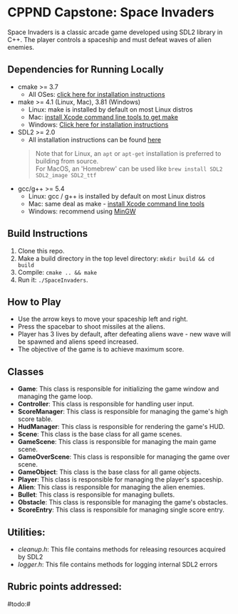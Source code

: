 # CPPND Capstone: Space Invaders
Space Invaders is a classic arcade game developed using SDL2 library in C++. The player controls a spaceship and must defeat waves of alien enemies. 

## Dependencies for Running Locally
* cmake >= 3.7
    * All OSes: [click here for installation instructions](https://cmake.org/install/)
* make >= 4.1 (Linux, Mac), 3.81 (Windows)
    * Linux: make is installed by default on most Linux distros
    * Mac: [install Xcode command line tools to get make](https://developer.apple.com/xcode/features/)
    * Windows: [Click here for installation instructions](http://gnuwin32.sourceforge.net/packages/make.htm)
* SDL2 >= 2.0
  * All installation instructions can be found [here](https://wiki.libsdl.org/Installation)
  >Note that for Linux, an `apt` or `apt-get` installation is preferred to building from source. <br>
  >For MacOS, an 'Homebrew' can be used like `brew install SDL2 SDL2_image SDL2_ttf`
* gcc/g++ >= 5.4
    * Linux: gcc / g++ is installed by default on most Linux distros
    * Mac: same deal as make - [install Xcode command line tools](https://developer.apple.com/xcode/features/)
    * Windows: recommend using [MinGW](http://www.mingw.org/)

## Build Instructions

1. Clone this repo.
2. Make a build directory in the top level directory: `mkdir build && cd build`
3. Compile: `cmake .. && make`
4. Run it: `./SpaceInvaders`.

## How to Play
- Use the arrow keys to move your spaceship left and right.
- Press the spacebar to shoot missiles at the aliens.
- Player has 3 lives by default, after defeating aliens wave - new wave will be spawned and aliens speed increased.
- The objective of the game is to achieve maximum score. 

## Classes
- **Game**: This class is responsible for initializing the game window and managing the game loop.
- **Controller**: This class is responsible for handling user input.
- **ScoreManager**: This class is responsible for managing the game's high score table.
- **HudManager**: This class is responsible for rendering the game's HUD.
- **Scene**: This class is the base class for all game scenes.
- **GameScene**: This class is responsible for managing the main game scene.
- **GameOverScene**: This class is responsible for managing the game over scene.
- **GameObject**: This class is the base class for all game objects.
- **Player**: This class is responsible for managing the player's spaceship.
- **Alien**: This class is responsible for managing the alien enemies.
- **Bullet**: This class is responsible for managing bullets.
- **Obstacle**: This class is responsible for managing the game's obstacles.
- **ScoreEntry**: This class is responsible for managing single score entry.

## Utilities:
- *cleanup.h*: This file contains methods for releasing resources acquired by SDL2
- *logger.h*: This file contains methods for logging internal SDL2 errors

## Rubric points addressed:
#todo:#